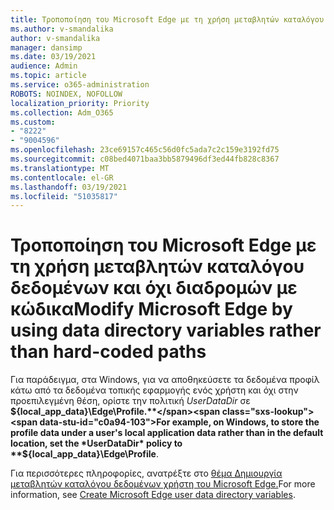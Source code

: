 ```yaml
---
title: Τροποποίηση του Microsoft Edge με τη χρήση μεταβλητών καταλόγου δεδομένων και όχι διαδρομών με κώδικα
ms.author: v-smandalika
author: v-smandalika
manager: dansimp
ms.date: 03/19/2021
audience: Admin
ms.topic: article
ms.service: o365-administration
ROBOTS: NOINDEX, NOFOLLOW
localization_priority: Priority
ms.collection: Adm_O365
ms.custom:
- "8222"
- "9004596"
ms.openlocfilehash: 23ce69157c465c56d0fc5ada7c2c159e3192fd75
ms.sourcegitcommit: c08bed4071baa3bb5879496df3ed44fb828c8367
ms.translationtype: MT
ms.contentlocale: el-GR
ms.lasthandoff: 03/19/2021
ms.locfileid: "51035817"
---
```

# <a name="modify-microsoft-edge-by-using-data-directory-variables-rather-than-hard-coded-paths"></a><span data-ttu-id="c0a94-102">Τροποποίηση του Microsoft Edge με τη χρήση μεταβλητών καταλόγου δεδομένων και όχι διαδρομών με κώδικα</span><span class="sxs-lookup"><span data-stu-id="c0a94-102">Modify Microsoft Edge by using data directory variables rather than hard-coded paths</span></span>

<span data-ttu-id="c0a94-103">Για παράδειγμα, στα Windows, για να αποθηκεύσετε τα δεδομένα προφίλ κάτω από τα δεδομένα τοπικής εφαρμογής ενός χρήστη και όχι στην προεπιλεγμένη θέση, ορίστε την πολιτική *UserDataDir* σε **${local_app_data}\Edge\Profile.**</span><span class="sxs-lookup"><span data-stu-id="c0a94-103">For example, on Windows, to store the profile data under a user's local application data rather than in the default location, set the *UserDataDir* policy to **${local_app_data}\Edge\Profile**.</span></span>

<span data-ttu-id="c0a94-104">Για περισσότερες πληροφορίες, ανατρέξτε στο [θέμα Δημιουργία μεταβλητών καταλόγου δεδομένων χρήστη του Microsoft Edge.](https://docs.microsoft.com/deployedge/microsoft-edge-policies)</span><span class="sxs-lookup"><span data-stu-id="c0a94-104">For more information, see [Create Microsoft Edge user data directory variables](https://docs.microsoft.com/deployedge/microsoft-edge-policies).</span></span>